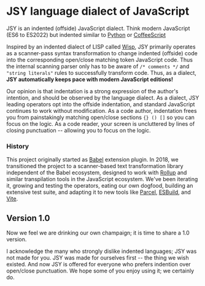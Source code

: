 # JSY language dialect of JavaScript

JSY is an indented (offside) JavaScript dialect. 
Think modern JavaScript (ES6 to ES2022) but indented similar to [Python][] or [CoffeeScript][]

Inspired by an indented dialect of LISP called [Wisp][],
JSY primarily operates as a scanner-pass syntax transformation to change
indented (offside) code into the corresponding open/close matching token
JavaScript code. Thus the internal scanning parser only has to be aware of
`/* comments */` and `"string literals"` rules to successfully transform code.
Thus, as a dialect, **JSY automatically keeps pace with modern JavaScript editions!**

Our opinion is that indentation is a strong expression of the author's
intention, and should be observed by the language dialect.
As a dialect, JSY leading operators opt into the offside indentation,
and standard JavaScript continues to work without modification.
As a code author, indentation frees you from painstakingly matching open/close
sections `{} () []` so you can focus on the logic.
As a code reader, your screen is uncluttered by lines of closing punctuation --
allowing you to focus on the logic.


### History

This project originally started as [Babel][] extension plugin. In 2018, we
transitioned the project to a scanner-based text transformation library
independent of the Babel ecosystem, designed to work with [Rollup][] and
similar transpilation tools in the JavaScript ecosystem. We've been iterating
it, growing and testing the operators, eating our own dogfood, building an
extensive test suite, and adapting it to new tools like [Parcel][],
[ESBuild][], and [Vite][].


## Version 1.0

Now we feel we are drinking our own champaign; it is time to share a 1.0 version.

I acknowledge the many who strongly dislike indented languages; JSY was not made for you. 
JSY was made for ourselves first -- the thing we wish existed.
And now JSY is offered for everyone who prefers indention over open/close punctuation.
We hope some of you enjoy using it; we certainly do.



 [Python]: https://www.python.org
 [CoffeeScript]: https://coffeescript.org
 [Wisp]: http://www.draketo.de/english/wisp
 [Babel]: https://babeljs.io
 [Rollup]: https://rollupjs.org
 [Parcel]: https://parceljs.org
 [ESBuild]: https://esbuild.github.io
 [Vite]: https://vitejs.dev
